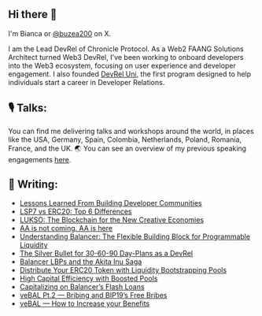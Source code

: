 ## Hi there 👋


I'm Bianca or [@buzea200](https://x.com/buzea200?lang=en) on X.


I am the Lead DevRel of Chronicle Protocol. As a Web2 FAANG Solutions Architect turned Web3 DevRel, I've been working to onboard developers into the Web3 ecosystem, focusing on user experience and developer engagement. I also founded [DevRel Uni](https://www.devreluni.com/), the first program designed to help individuals start a career in Developer Relations.

## 🎙️ Talks:
You can find me delivering talks and workshops around the world, in places like the USA, Germany, Spain, Colombia, Netherlands, Poland, Romania, France, and the UK. 🌏
You can see an overview of my previous speaking engagements [here](https://biancabuzea.com/activities/).

## 📝 Writing:

- [Lessons Learned From Building Developer Communities](https://devreluni.substack.com/p/lessons-learned-from-building-developer)
- [LSP7 vs ERC20: Top 6 Differences](https://medium.com/lukso/lsp7-vs-erc20-top-6-differences-b39df865a9fe)
- [LUKSO: The Blockchain for the New Creative Economies](https://drive.google.com/file/d/1OZBXf3PR7CPLR8xhaSRWhI59bu9Ji3wK/view?usp=sharing)
- [AA is not coming. AA is here](https://medium.com/lukso/aa-is-not-coming-aa-is-here-4d87b12ba11a)
- [Understanding Balancer: The Flexible Building Block for Programmable Liquidity](https://dev.to/bianca_buzea/understanding-balancer-the-flexible-building-block-for-programmable-liquidity-4icc)
- [The Silver Bullet for 30-60-90 Day-Plans as a DevRel](https://dev.to/bianca_buzea/the-silver-bullet-for-30-60-90-day-plans-as-a-devrel-1pl3)
- [Balancer LBPs and the Akita Inu Saga](https://medium.com/balancer-protocol/balancer-lbps-and-the-akita-inu-saga-15fe5cc99154)
- [Distribute Your ERC20 Token with Liquidity Bootstrapping Pools](https://medium.com/balancer-protocol/distribute-your-erc20-token-with-liquidity-bootstrapping-pools-b84159464c32)
- [High Capital Efficiency with Boosted Pools](https://medium.com/balancer-protocol/high-capital-efficiency-with-boosted-pools-846a39e4ac55)
- [Capitalizing on Balancer’s Flash Loans](https://medium.com/balancer-protocol/capitalizing-on-balancers-flash-loans-ddb17dec6958)
- [veBAL Pt.2 — Bribing and BIP19’s Free Bribes](https://medium.com/balancer-protocol/vebal-pt-2-bribing-and-bip19s-free-bribes-b2f8334eba14)
- [veBAL — How to Increase your Benefits](https://medium.com/balancer-protocol/vebal-how-to-increase-your-benefits-b51daf6458a8)

<!--
**biancabuzea200/biancabuzea200** is a ✨ _special_ ✨ repository because its `README.md` (this file) appears on your GitHub profile.

Here are some ideas to get you started:

- 🔭 I’m currently working on ...
- 🌱 I’m currently learning ...
- 👯 I’m looking to collaborate on ...
- 🤔 I’m looking for help with ...
- 💬 Ask me about ...
- 📫 How to reach me: ...
- 😄 Pronouns: ...
- ⚡ Fun fact: ...
-->
